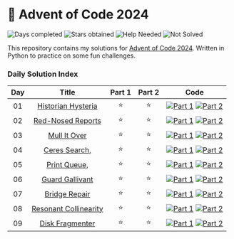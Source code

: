 # 🎄 Advent of Code 2024

![Days completed](https://img.shields.io/badge/Days%20Completed-9-green)
![Stars obtained](https://img.shields.io/badge/Stars%20Obtained%20⭐-18-yellow)
![Help Needed](https://img.shields.io/badge/Help%20Needed%20➕-3-purple)
![Not Solved](https://img.shields.io/badge/Not%20Solved%20❌-0-red)

This repository contains my solutions for [Advent of Code 2024](https://adventofcode.com/2024/about).
Written in Python to practice on some fun challenges.

### Daily Solution Index

| Day |             Title              | Part 1 | Part 2 |                             Code                              |
|:---:|:------------------------------:|:------:|:------:|:-------------------------------------------------------------:|
| 01  |  [Historian Hysteria][day01]   |   ⭐    |   ⭐    | [![Part 1][part1]](aoc-1-1.py) [![Part 2][part2]](aoc-1-2.py) |
| 02  |   [Red-Nosed Reports][day02]   |   ⭐    |   ⭐    | [![Part 1][part1]](aoc-2-1.py) [![Part 2][part2]](aoc-2-2.py) |
| 03  |     [Mull It Over][day03]      |   ⭐    |   ⭐    | [![Part 1][part1]](aoc-3-1.py) [![Part 2][part2]](aoc-3-2.py) |
| 04  |     [Ceres Search,][day04]     |   ⭐    |   ⭐    | [![Part 1][part1]](aoc-4-1.py) [![Part 2][part2]](aoc-4-2.py) |
| 05  |     [Print Queue,][day05]      |   ⭐    |   ⭐    | [![Part 1][part1]](aoc-5-1.py) [![Part 2][part2]](aoc-5-2.py) |
| 06  |    [Guard Gallivant][day06]    |   ⭐    |   ⭐    | [![Part 1][part1]](aoc-6-1.py) [![Part 2][part2]](aoc-6-2.py) |
| 07  |     [Bridge Repair][day07]     |   ⭐    |   ⭐    | [![Part 1][part1]](aoc-7-1.py) [![Part 2][part2]](aoc-7-2.py) |
| 08  | [Resonant Collinearity][day08] |   ⭐    |   ⭐    | [![Part 1][part1]](aoc-8-1.py) [![Part 2][part2]](aoc-8-2.py) |
| 09  |    [Disk Fragmenter][day09]    |   ⭐    |   ⭐    | [![Part 1][part1]](aoc-9-1.py) [![Part 2][part2]](aoc-9-2.py) |

[day01]: https://adventofcode.com/2024/day/1

[day02]: https://adventofcode.com/2024/day/2

[day03]: https://adventofcode.com/2024/day/3

[day04]: https://adventofcode.com/2024/day/4

[day05]: https://adventofcode.com/2024/day/5

[day06]: https://adventofcode.com/2024/day/6

[day07]: https://adventofcode.com/2024/day/7

[day08]: https://adventofcode.com/2024/day/8

[day09]: https://adventofcode.com/2024/day/9

[day10]: https://adventofcode.com/2024/day/10

[day11]: https://adventofcode.com/2024/day/11

[day12]: https://adventofcode.com/2024/day/12

[day13]: https://adventofcode.com/2024/day/13

[day14]: https://adventofcode.com/2024/day/14

[day15]: https://adventofcode.com/2024/day/15

[day16]: https://adventofcode.com/2024/day/16

[day17]: https://adventofcode.com/2024/day/17

[day18]: https://adventofcode.com/2024/day/18

[day19]: https://adventofcode.com/2024/day/19

[day20]: https://adventofcode.com/2024/day/20

[day21]: https://adventofcode.com/2024/day/21

[day22]: https://adventofcode.com/2024/day/22

[day23]: https://adventofcode.com/2024/day/23

[day24]: https://adventofcode.com/2024/day/24

[day25]: https://adventofcode.com/2024/day/25

[part1]: https://img.shields.io/badge/Part_1-2d618c?style=for-the-badge&logo=Python&logoColor=ffd343

[part2]: https://img.shields.io/badge/Part_2-2d618c?style=for-the-badge&logo=Python&logoColor=ffd343